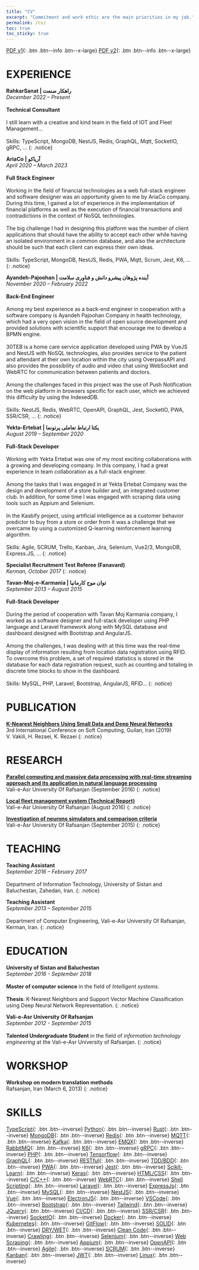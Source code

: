 ```yaml
---
title: "CV"
excerpt: "Commitment and work ethic are the main priorities in my job."
permalink: /cv/
toc: true
toc_sticky: true
---
```


[PDF v1](/assets/files/vhidvz-cv_v1.pdf){: .btn .btn--info .btn--x-large}
[PDF v2](/assets/files/vhidvz-cv_v2.pdf){: .btn .btn--info .btn--x-large}

# EXPERIENCE

**RahkarSanat | راهکار صنعت**
<br/> _December 2022 – Present_
<br/><br/> **Technical Consultant**
<br/><br/> I still learn with a creative and kind team in the field of IOT and Fleet Management...
<br/><br/> Skills: TypeScript, MongoDB, NestJS, Redis, GraphQL, Mqtt, SocketIO, gRPC, ...
{: .notice}

**AriaCo | آریاکو**
<br/> _April 2020 – March 2023_
<br/><br/> **Full Stack Engineer**
<br/><br/> Working in the field of financial technologies as a web full-stack engineer and software designer was an opportunity given to me by AriaCo company. During this time, I gained a lot of experience in the implementation of financial platforms as well as the execution of financial transactions and contradictions in the context of NoSQL technologies.
<br/><br/> The big challenge I had in designing this platform was the number of client applications that should have the ability to accept each other while having an isolated environment in a common database, and also the architecture should be such that each client can express their own ideas.
<br/><br/> Skills: TypeScript, MongoDB, NestJS, Redis, PWA, Mqtt, Scrum, Jest, K6, ...
{: .notice}

**Ayandeh-Pajoohan | آینده پژوهان پیشرو دانش و فناوری سلامت**
<br/> _November 2020 – February 2022_
<br/><br/> **Back-End Engineer**
<br/><br/> Among my best experience as a back-end engineer in cooperation with a software company is Ayandeh Pajoohan Company in health technology, which had a very open vision in the field of open source development and provided solutions with scientific support that encourage me to develop a BPMN engine.
<br/><br/> 30TEB is a home care service application developed using PWA by VueJS and NestJS with NoSQL technologies, also provides service to the patient and attendant at their own location within the city using OverpassAPI and also provides the possibility of audio and video chat using WebSocket and WebRTC for communication between patients and doctors.
<br/><br/> Among the challenges faced in this project was the use of Push Notification on the web platform in browsers specific for each user, which we achieved this difficulty by using the IndexedDB.
<br/><br/> Skills: NestJS, Redis, WebRTC, OpenAPI, GraphQL, Jest, SocketIO, PWA, SSR/CSR, ...
{: .notice}

**Yekta-Ertebat | یکتا ارتباط تعاملی پرتونما**
<br/> _August 2019 – September 2020_
<br/><br/> **Full-Stack Developer**
<br/><br/> Working with Yekta Ertebat was one of my most exciting collaborations with a growing and developing company. In this company, I had a great experience in team collaboration as a full-stack engineer.
<br/><br/> Among the tasks that I was engaged in at Yekta Ertebat Company was the design and development of a store builder and, an integrated customer club. In addition, for some time I was engaged with scraping data using tools such as Appium and Selenium.
<br/><br/> In the Kasbify project, using artificial intelligence as a customer behavior predictor to buy from a store or order from it was a challenge that we overcame by using a customized Q-learning reinforcement learning algorithm.
<br/><br/> Skills: Agile, SCRUM, Trello, Kanban, Jira, Selenium, Vue2/3, MongoDB, Express.JS, ...
{: .notice}

**Specialist Recruitment Test Referee (Fanavard)**
<br/> _Kerman, October 2017_
{: .notice}

**Tavan-Moj-e-Karmania | توان موج کارمانیا**
<br/> _September 2013 – August 2015_
<br/><br/> **Full-Stack Developer**
<br/><br/> During the period of cooperation with Tavan Moj Karmania company, I worked as a software designer and full-stack developer using PHP language and Laravel framework along with MySQL database and dashboard designed with Bootstrap and AngularJS.
<br/><br/> Among the challenges, I was dealing with at this time was the real-time display of information resulting from location data registration using RFID. To overcome this problem, a set of required statistics is stored in the database for each data registration request, such as counting and totaling in discrete time blocks to show in the dashboard.
<br/><br/> Skills: MySQL, PHP, Laravel, Bootstrap, AngularJS, RFID...
{: .notice}

# PUBLICATION

[**K-Nearest Neighbors Using Small Data and Deep Neural Networks**](https://civilica.com/doc/1006079/)
<br/>3rd International Conference on Soft Computing, Guilan, Iran (2019)
<br/>V. Vakili, H. Rezaei, K. Rezaei
{: .notice}

# RESEARCH

[**Parallel computing and massive data processing with real-time streaming approach and its application in natural language processing**](http://dx.doi.org/10.13140/RG.2.2.12781.79849)
<br/>Vali-e-Asr University Of Rafsanjan (September 2016)
{: .notice}

[**Local fleet management system (Technical Report)**](http://dx.doi.org/10.13140/RG.2.2.19492.68485)
<br/>Vali-e-Asr University Of Rafsanjan (August 2016)
{: .notice}

[**Investigation of neurons simulators and comparison criteria**](https://www.researchgate.net/publication/317491757)
<br/>Vali-e-Asr University Of Rafsanjan (September 2015)
{: .notice}

# TEACHING

**Teaching Assistant**
<br/>_September 2016 – February 2017_
<br/><br/>Department of Information Technology, University of Sistan and Baluchestan, Zahedan, Iran.
{: .notice}

**Teaching Assistant**
<br/>_September 2013 – September 2015_
<br/><br/>Department of Computer Engineering, Vali-e-Asr University Of Rafsanjan, Kerman, Iran.
{: .notice}

# EDUCATION

**University of Sistan and Baluchestan** <br/> _September 2016 - September 2018_
<br/><br/> **Master of computer science** in the field of _Intelligent systems_.
<br/><br/> **Thesis**: K-Nearest Neighbors and Support Vector Machine Classification using Deep Neural Network Representation.
{: .notice}

**Vali-e-Asr University Of Rafsanjan** <br/> _September 2012 - September 2015_
<br/><br/> **Talented Undergraduate Student** in the field of _information technology engineering_ at the Vali-e-Asr University of Rafsanjan.
{: .notice}

# WORKSHOP

**Workshop on modern translation methods**
<br/>Rafsanjan, Iran (March 6, 2013)
{: .notice}

# SKILLS

[TypeScript](#skills){: .btn .btn--inverse}
[Python](#skills){: .btn .btn--inverse}
[Rust](#skills){: .btn .btn--inverse}
[MongoDB](#skills){: .btn .btn--inverse}
[Redis](#skills){: .btn .btn--inverse}
[MQTT](#skills){: .btn .btn--inverse}
[Kafka](#skills){: .btn .btn--inverse}
[EMQX](#skills){: .btn .btn--inverse}
[RabbitMQ](#skills){: .btn .btn--inverse}
[K6](#skills){: .btn .btn--inverse}
[gRPC](#skills){: .btn .btn--inverse}
[PHP](#skills){: .btn .btn--inverse}
[Tensorflow](#skills){: .btn .btn--inverse}
[GraphQL](#skills){: .btn .btn--inverse}
[RESTful](#skills){: .btn .btn--inverse}
[TDD/BDD](#skills){: .btn .btn--inverse}
[PWA](#skills){: .btn .btn--inverse}
[Jest](#skills){: .btn .btn--inverse}
[Scikit-Learn](#skills){: .btn .btn--inverse}
[Keras](#skills){: .btn .btn--inverse}
[HTML/CSS](#skills){: .btn .btn--inverse}
[C/C++](#skills){: .btn .btn--inverse}
[WebRTC](#skills){: .btn .btn--inverse}
[Shell Scripting](#skills){: .btn .btn--inverse}
[Laravel](#skills){: .btn .btn--inverse}
[ExpressJs](#skills){: .btn .btn--inverse}
[MySQL](#skills){: .btn .btn--inverse}
[NestJS](#skills){: .btn .btn--inverse}
[Vue](#skills){: .btn .btn--inverse}
[ElectronJS](#skills){: .btn .btn--inverse}
[VSCode](#skills){: .btn .btn--inverse}
[Bootstrap](#skills){: .btn .btn--inverse}
[Tailwind](#skills){: .btn .btn--inverse}
[JQuery](#skills){: .btn .btn--inverse}
[CI/CD](#skills){: .btn .btn--inverse}
[SSR/CSR](#skills){: .btn .btn--inverse}
[SocketIO](#skills){: .btn .btn--inverse}
[Docker](#skills){: .btn .btn--inverse}
[Kubernetes](#skills){: .btn .btn--inverse}
[GitFlow](#skills){: .btn .btn--inverse}
[SOLID](#skills){: .btn .btn--inverse}
[DRY/WET](#skills){: .btn .btn--inverse}
[Clean Code](#skills){: .btn .btn--inverse}
[Crawling](#skills){: .btn .btn--inverse}
[Selenium](#skills){: .btn .btn--inverse}
[Web Scraping](#skills){: .btn .btn--inverse}
[Appium](#skills){: .btn .btn--inverse}
[OpenAPI](#skills){: .btn .btn--inverse}
[Agile](#skills){: .btn .btn--inverse}
[SCRUM](#skills){: .btn .btn--inverse}
[Kanban](#skills){: .btn .btn--inverse}
[JWT](#skills){: .btn .btn--inverse}
[Linux](#skills){: .btn .btn--inverse}
